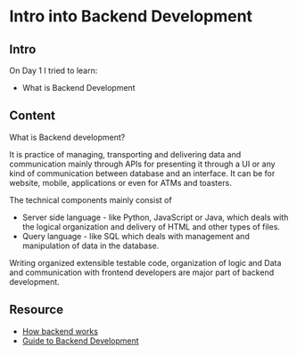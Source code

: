 # Intro into Backend Development

## Intro

On Day 1 I tried to learn:
- What is Backend Development

## Content

What is Backend development?
    
It is practice of managing, transporting and delivering data and communication mainly through APIs for presenting it through a UI or any kind of communication between database and an interface. It can be for website, mobile, applications or even for ATMs and toasters.

The technical components mainly consist of   
- Server side language - like Python, JavaScript or Java, which deals with the logical organization and delivery of HTML and other types of files.
- Query language  - like SQL which deals with management and manipulation of data in the database.
    
Writing organized extensible testable code, organization of logic and Data and communication with frontend developers are major part of backend development.

## Resource

- [How backend works](https://youtu.be/4r6WdaY3SOA)
- [Guide to Backend Development](https://www.upwork.com/resources/beginners-guide-back-end-development)
